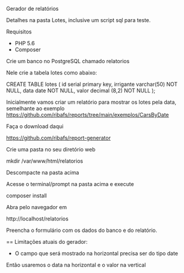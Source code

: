 Gerador de relatórios

Detalhes na pasta Lotes, inclusive um script sql para teste.

Requisitos

- PHP 5.6
- Composer

Crie um banco no PostgreSQL chamado relatorios

Nele crie a tabela lotes como abaixo:

CREATE TABLE lotes (
  id serial primary key,
  irrigante varchar(50) NOT NULL,
  data date NOT NULL,
  valor decimal (8,2) NOT NULL
);

Inicialmente vamos criar um relatório para mostrar os lotes pela data, semelhante ao exemplo
https://github.com/ribafs/reports/tree/main/exemplos/CarsByDate

Faça o download daqui

https://github.com/ribafs/report-generator

Crie uma pasta no seu diretório web

mkdir /var/www/html/relatorios

Descompacte na pasta acima

Acesse o terminal/prompt na pasta acima e execute

composer install

Abra pelo navegador em

http://localhost/relatorios

Preencha o formulário com os dados do banco e do relatório.


== Limitações atuais do gerador:

- O campo que será mostrado na horizontal precisa ser do tipo date

Então usaremos o data na horizontal e o valor na vertical


